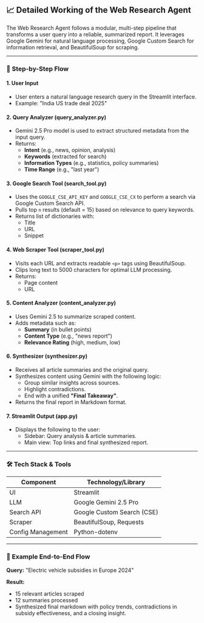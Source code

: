  ## 📈 Detailed Working of the Web Research Agent

The Web Research Agent follows a modular, multi-step pipeline that transforms a user query into a reliable, summarized report. It leverages Google Gemini for natural language processing, Google Custom Search for information retrieval, and BeautifulSoup for scraping.

---

### 🔹 Step-by-Step Flow

#### 1. **User Input**
- User enters a natural language research query in the Streamlit interface.
- Example: "India US trade deal 2025"

#### 2. **Query Analyzer (query_analyzer.py)**
- Gemini 2.5 Pro model is used to extract structured metadata from the input query.
- Returns:
  - **Intent** (e.g., news, opinion, analysis)
  - **Keywords** (extracted for search)
  - **Information Types** (e.g., statistics, policy summaries)
  - **Time Range** (e.g., "last year")

#### 3. **Google Search Tool (search_tool.py)**
- Uses the `GOOGLE_CSE_API_KEY` and `GOOGLE_CSE_CX` to perform a search via Google Custom Search API.
- Pulls top `n` results (default = 15) based on relevance to query keywords.
- Returns list of dictionaries with:
  - Title
  - URL
  - Snippet

#### 4. **Web Scraper Tool (scraper_tool.py)**
- Visits each URL and extracts readable `<p>` tags using BeautifulSoup.
- Clips long text to 5000 characters for optimal LLM processing.
- Returns:
  - Page content
  - URL

#### 5. **Content Analyzer (content_analyzer.py)**
- Uses Gemini 2.5 to summarize scraped content.
- Adds metadata such as:
  - **Summary** (in bullet points)
  - **Content Type** (e.g., "news report")
  - **Relevance Rating** (high, medium, low)

#### 6. **Synthesizer (synthesizer.py)**
- Receives all article summaries and the original query.
- Synthesizes content using Gemini with the following logic:
  - Group similar insights across sources.
  - Highlight contradictions.
  - End with a unified **"Final Takeaway"**.
- Returns the final report in Markdown format.

#### 7. **Streamlit Output (app.py)**
- Displays the following to the user:
  - Sidebar: Query analysis & article summaries.
  - Main view: Top links and final synthesized report.

---

### 🛠️ Tech Stack & Tools

| Component         | Technology/Library         |
|------------------|----------------------------|
| UI               | Streamlit                  |
| LLM              | Google Gemini 2.5 Pro      |
| Search API       | Google Custom Search (CSE) |
| Scraper          | BeautifulSoup, Requests    |
| Config Management| Python-dotenv              |

---

### 🚀 Example End-to-End Flow

**Query:** "Electric vehicle subsidies in Europe 2024"

**Result:**
- 15 relevant articles scraped
- 12 summaries processed
- Synthesized final markdown with policy trends, contradictions in subsidy effectiveness, and a closing insight.


